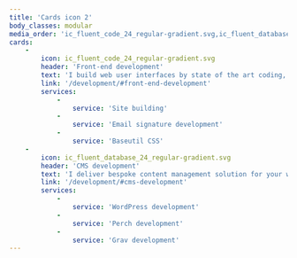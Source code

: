 ```yaml
---
title: 'Cards icon 2'
body_classes: modular
media_order: 'ic_fluent_code_24_regular-gradient.svg,ic_fluent_database_24_regular-gradient.svg'
cards:
    -
        icon: ic_fluent_code_24_regular-gradient.svg
        header: 'Front-end development'
        text: 'I build web user interfaces by state of the art coding, with years of experience. My professional design background, and strong interest in typography help me create better results. I work with my designs, or join designer and developer teams.'
        link: '/development/#front-end-development'
        services:
            -
                service: 'Site building'
            -
                service: 'Email signature development'
            -
                service: 'Baseutil CSS'
    -
        icon: ic_fluent_database_24_regular-gradient.svg
        header: 'CMS development'
        text: 'I deliver bespoke content management solution for your website, webplatform or webshop, for easy editing. CMSs in my workflow don''t dictate design, nor site build, enabling me to deliver unique experiences.'
        link: '/development/#cms-development'
        services:
            -
                service: 'WordPress development'
            -
                service: 'Perch development'
            -
                service: 'Grav development'
---
```


